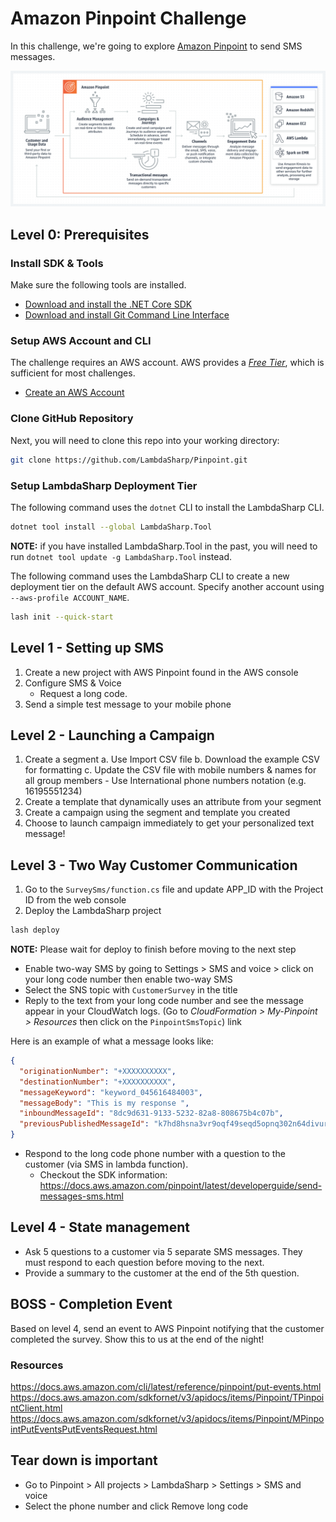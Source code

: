 # Amazon Pinpoint Challenge

In this challenge, we're going to explore [Amazon Pinpoint](https://aws.amazon.com/pinpoint/) to send SMS messages.

![](images/AmazonPinpoint.png)

## Level 0: Prerequisites

### Install SDK & Tools
Make sure the following tools are installed.

- [Download and install the .NET Core SDK](https://dotnet.microsoft.com/download)
- [Download and install Git Command Line Interface](https://git-scm.com/downloads)

### Setup AWS Account and CLI
The challenge requires an AWS account. AWS provides a [_Free Tier_](https://aws.amazon.com/free/), which is sufficient for most challenges.

- [Create an AWS Account](https://aws.amazon.com)

### Clone GitHub Repository
Next, you will need to clone this repo into your working directory:

```bash
git clone https://github.com/LambdaSharp/Pinpoint.git
```

### Setup LambdaSharp Deployment Tier
The following command uses the `dotnet` CLI to install the LambdaSharp CLI.

```bash
dotnet tool install --global LambdaSharp.Tool
```

**NOTE:** if you have installed LambdaSharp.Tool in the past, you will need to run `dotnet tool update -g LambdaSharp.Tool` instead.

The following command uses the LambdaSharp CLI to create a new deployment tier on the default AWS account. Specify another account using `--aws-profile ACCOUNT_NAME`.

```bash
lash init --quick-start
```

## Level 1 - Setting up SMS

1. Create a new project with AWS Pinpoint found in the AWS console
2. Configure SMS & Voice
    - Request a long code.
3. Send a simple test message to your mobile phone

## Level 2 - Launching a Campaign

1. Create a segment
    a. Use Import CSV file
    b. Download the example CSV for formatting
    c. Update the CSV file with mobile numbers & names for all group members
        - Use International phone numbers notation (e.g. 16195551234)
2. Create a template that dynamically uses an attribute from your segment
3. Create a campaign using the segment and template you created
4. Choose to launch campaign immediately to get your personalized text message!

## Level 3 - Two Way Customer Communication

1. Go to the `SurveySms/function.cs` file and update APP_ID with the Project ID from the web console
2. Deploy the LambdaSharp project

```bash
lash deploy
```

**NOTE:** Please wait for deploy to finish before moving to the next step

- Enable two-way SMS by going to Settings > SMS and voice > click on your long code number then enable two-way SMS
- Select the SNS topic with `CustomerSurvey` in the title
- Reply to the text from your long code number and see the message appear in your CloudWatch logs. (Go to _CloudFormation > My-Pinpoint > Resources_ then click on the `PinpointSmsTopic`) link

Here is an example of what a message looks like:

```json
{
  "originationNumber": "+XXXXXXXXXX",
  "destinationNumber": "+XXXXXXXXXX",
  "messageKeyword": "keyword_045616484003",
  "messageBody": "This is my response ",
  "inboundMessageId": "8dc9d631-9133-5232-82a8-808675b4c07b",
  "previousPublishedMessageId": "k7hd8hsna3vr9oqf49seqd5opnq302n64divurg0"
}
```

- Respond to the long code phone number with a question to the customer (via SMS in lambda function).
    - Checkout the SDK information: <https://docs.aws.amazon.com/pinpoint/latest/developerguide/send-messages-sms.html>

## Level 4 - State management

- Ask 5 questions to a customer via 5 separate SMS messages. They must respond to each question before moving to the next.
- Provide a summary to the customer at the end of the 5th question.

## BOSS - Completion Event

Based on level 4, send an event to AWS Pinpoint notifying that the customer completed the survey. Show this to us at the end of the night!

### Resources 

<https://docs.aws.amazon.com/cli/latest/reference/pinpoint/put-events.html>
<https://docs.aws.amazon.com/sdkfornet/v3/apidocs/items/Pinpoint/TPinpointClient.html>
<https://docs.aws.amazon.com/sdkfornet/v3/apidocs/items/Pinpoint/MPinpointPutEventsPutEventsRequest.html>

## Tear down is important

- Go to Pinpoint > All projects > LambdaSharp > Settings > SMS and voice
- Select the phone number and click Remove long code
